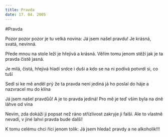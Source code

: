 ```yaml
---
title: Pravda
date: 17. 04. 2005
---
```


#Pravda

Pozor pozor pozor
je tu velká novina:
Já jsem našel pravdu!
Je krásná, svatá, nevinná.

Přede mnou na stole leží
je hřejivá a krásná.
Věřím tomu jenom stěží
jak je ta pravda čistě jasná.

Je milá, čistá, hřejivá
hladí srdce i duši
a kdo se na ni podívá
potvrdí si, co tuší

Sedl si ke mě anděl
prý že ta pravda není jediná
já ho poslal do háje
a nazvracel mu do klína

Já jsem našel pravdůů!
A je to pravda jediná!
Pro mě je teď vším
byla na dně láhve od vína

Nevím, zda dokáži ji popsat
než ráno střízlivost zakryje ji falší.
Ale to vlastně nevadí,
v jiné lahvi pravda bude další!

K tomu celému chci říci jenom tolik:
Já jsem hledač pravdy a ne alkoholik!!!
